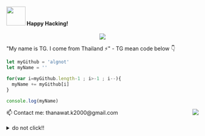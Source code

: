 #### <img src="https://media.giphy.com/media/VgCDAzcKvsR6OM0uWg/giphy.gif" width="50"> Happy Hacking!

<p align="center">
  <img src="https://readme-typing-svg.herokuapp.com?font=monospace&color=00ffd2&size=25&center=true&vCenter=true&lines=My+name+is+tongla!;Nice+to+meet+you+:)">
</p>

"My name is TG. I come from Thailand ⚡" - TG mean code below 👇

```javascript
let myGithub = 'algnot'   
let myName = ''

for(var i=myGithub.length-1 ; i>-1 ; i--){
  myName += myGithub[i]
}

console.log(myName)
```
<img align="right" src="http://estruyf-github.azurewebsites.net/api/VisitorHit?user=algnot&repo=algnot&countColorcountColor&countColor=%237B1E7B"/>
 📫 Contact me: thanawat.k2000@gmail.com <br> <br>
 
<details><summary>do not click!!</summary>(╯°□°）╯︵ ┻━┻<br>(╯°□°）╯︵ ┻━┻<br>(╯°□°）╯︵ ┻━┻<br>(╯°□°）╯︵ ┻━┻<br>(╯°□°）╯︵ ┻━┻<br>(╯°□°）╯︵ ┻━┻<br>(╯°□°）╯︵ ┻━┻<br>(╯°□°）╯︵ ┻━┻<br>(╯°□°）╯︵ ┻━┻<br>(╯°□°）╯︵ ┻━┻<br>(╯°□°）╯︵ ┻━┻<br>(╯°□°）╯︵ ┻━┻<br>(╯°□°）╯︵ ┻━┻<br>(╯°□°）╯︵ ┻━┻<br>(╯°□°）╯︵ ┻━┻<br>(╯°□°）╯︵ ┻━┻<br>(╯°□°）╯︵ ┻━┻<br>(╯°□°）╯︵ ┻━┻<br>(╯°□°）╯︵ ┻━┻<br>(╯°□°）╯︵ ┻━┻<br>(╯°□°）╯︵ ┻━┻<br>(╯°□°）╯︵ ┻━┻<br>(╯°□°）╯︵ ┻━┻<br>(╯°□°）╯︵ ┻━┻<br>(╯°□°）╯︵ ┻━┻<br>(╯°□°）╯︵ ┻━┻<br>(╯°□°）╯︵ ┻━┻<br>(╯°□°）╯︵ ┻━┻<br>(╯°□°）╯︵ ┻━┻<br>(╯°□°）╯︵ ┻━┻<br>(╯°□°）╯︵ ┻━┻<br>(╯°□°）╯︵ ┻━┻<br>(╯°□°）╯︵ ┻━┻<br>(╯°□°）╯︵ ┻━┻<br>(╯°□°）╯︵ ┻━┻<br>(╯°□°）╯︵ ┻━┻<br>(╯°□°）╯︵ ┻━┻<br>(╯°□°）╯︵ ┻━┻<br>(╯°□°）╯︵ ┻━┻<br>(╯°□°）╯︵ ┻━┻<br>(╯°□°）╯︵ ┻━┻<br>(╯°□°）╯︵ ┻━┻<br></details>


